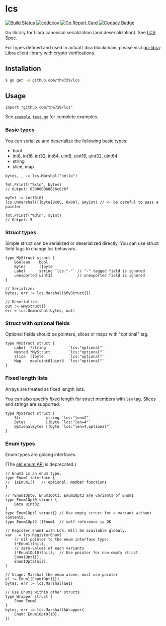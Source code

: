 # lcs

[![Build Status](https://travis-ci.org/the729/lcs.svg?branch=master)](https://travis-ci.org/the729/lcs)
[![codecov](https://codecov.io/gh/the729/lcs/branch/master/graph/badge.svg)](https://codecov.io/gh/the729/lcs)
[![Go Report Card](https://goreportcard.com/badge/github.com/the729/lcs)](https://goreportcard.com/report/github.com/the729/lcs)
[![Codacy Badge](https://api.codacy.com/project/badge/Grade/a70c457b8b7d44c0b69460b2a8704365)](https://www.codacy.com/app/the729/lcs?utm_source=github.com&amp;utm_medium=referral&amp;utm_content=the729/lcs&amp;utm_campaign=Badge_Grade)

Go library for Libra canonical serialization (and deserialization). See [LCS Spec](https://github.com/libra/libra/tree/6a89e827b95405066dc83eec97eca2cb75bc991d/common/canonical-serialization).

For types defined and used in actual Libra blockchain, please visit [go-libra](https://github.com/the729/go-libra): Libra client library with crypto verifications.

## Installation

```bash
$ go get -u github.com/the729/lcs
```

## Usage

```golang
import "github.com/the729/lcs"
```

See [`example_test.go`](example_test.go) for complete examples.

### Basic types

You can serialize and deserialize the following basic types:
- bool
- int8, int16, int32, int64, uint8, uint16, uint32, uint64
- string
- slice, map

```golang
bytes, _ := lcs.Marshal("hello")

fmt.Printf("%x\n", bytes)
// Output: 050000068656c6c6f
```

```golang
myInt := int16(0)
lcs.Unmarshal([]byte{0x05, 0x00}, &myInt) // <- be careful to pass a pointer

fmt.Printf("%d\n", myInt)
// Output: 5
```

### Struct types

Simple struct can be serialized or deserialized directly. You can use struct field tags to change lcs behaviors.

```golang
type MyStruct struct {
    Boolean    bool
    Bytes      []byte
    Label      string `lcs:"-"` // "-" tagged field is ignored
    unexported uint32           // unexported field is ignored
}

// Serialize:
bytes, err := lcs.Marshal(&MyStruct{})

// Deserialize:
out := &MyStruct{}
err = lcs.Unmarshal(bytes, out)
```

### Struct with optional fields

Optional fields should be pointers, slices or maps with "optional" tag.

```golang
type MyStruct struct {
    Label  *string          `lcs:"optional"`
    Nested *MyStruct        `lcs:"optional"`
    Slice  []byte           `lcs:"optional"`
    Map    map[uint8]uint8  `lcs:"optional"`
}
```

### Fixed length lists

Arrays are treated as fixed length lists.

You can also specify fixed length for struct members with `len` tag. Slices and strings are supported.


```golang
type MyStruct struct {
	Str           string `lcs:"len=2"`
	Bytes         []byte `lcs:"len=4"`
	OptionalBytes []byte `lcs:"len=4,optional"`
}
```

### Enum types

Enum types are golang interfaces.

(The [old enum API](https://github.com/the729/lcs/blob/v0.1.4/README.md#enum-types) is deprecated.)

```golang
// Enum1 is an enum type.
type Enum1 interface {
//	isEnum1()	// optional: member functions
}

// *Enum1Opt0, Enum1Opt1, Enum1Opt2 are variants of Enum1
type Enum1Opt0 struct {
	Data uint32
}
type Enum1Opt1 struct{} // Use empty struct for a variant without contents.
type Enum1Opt2 []Enum1	// self reference is OK

// Register Enum1 with LCS. Will be available globaly.
var _ = lcs.RegisterEnum(
	// nil pointer to the enum interface type:
	(*Enum1)(nil),
	// zero-values of each variants
	(*Enum1Opt0)(nil), 	// Use pointer for non-empty struct.
	Enum1Opt1{},
	Enum1Opt2(nil),
)

// Usage: Marshal the enum alone, must use pointer
e1 := Enum1(Enum1Opt1{})
bytes, err := lcs.Marshal(&e1)

// Use Enum1 within other structs
type Wrapper struct {
	Enum Enum1
}
bytes, err := lcs.Marshal(&Wrapper{
	Enum: Enum1Opt0{10},
})

```
